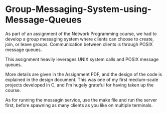 # Group-Messaging-System-using-Message-Queues

As part of an assignment of the Network Programming course, we had to develop a group messaging system where clients can choose to create, join, or leave groups.
Communication between clients is through POSIX message queues.

This assignment heavily leverages UNIX system calls and POSIX message queues.

More details are given in the Assignment PDF, and the design of the code is explained in the design document. This was one of my first medium-scale projects developed in C, and I'm hugely grateful for having taken up the course.

As for running the messagin service, use the make file and run the server first, before spawning as many clients as you like on multiple terminals.
